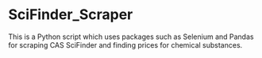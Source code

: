 # SciFinder_Scraper
This is a Python script which uses packages such as Selenium and Pandas for scraping CAS SciFinder and finding prices for chemical substances.
